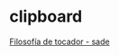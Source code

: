 # clipboard

[Filosofía de tocador - sade](https://github.com/dulfrey/clipboard/raw/master/marquis%2C%20Sade%20le/La%20Philosophie%20dans%20le%20boudoir/La%20Philosophie%20dans%20le%20boudoir%20-%20Sade%20le%20marquis%20(de).mobi)
